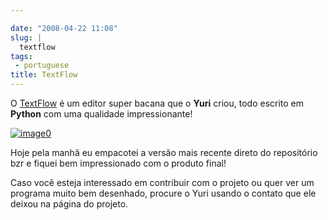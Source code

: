 ```yaml
---

date: "2008-04-22 11:08"
slug: |
  textflow
tags:
 - portuguese
title: TextFlow
---
```


O [TextFlow](https://launchpad.net/textflow) é um editor super bacana
que o **Yuri** criou, todo escrito em **Python** com uma qualidade
impressionante!

[![image0](http://farm3.static.flickr.com/2412/2433241875_c454c7d74a_d.jpg)](http://farm3.static.flickr.com/2412/2433241875_c454c7d74a_b_d.jpg)

Hoje pela manhã eu empacotei a versão mais recente direto do repositório
bzr e fiquei bem impressionado com o produto final!

Caso você esteja interessado em contribuir com o projeto ou quer ver um
programa muito bem desenhado, procure o Yuri usando o contato que ele
deixou na página do projeto.
